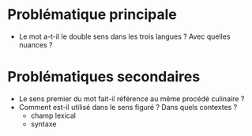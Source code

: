 # Problématique principale
- Le mot a-t-il le double sens dans les trois langues ? Avec quelles nuances ?

# Problématiques secondaires
- Le sens premier du mot fait-il référence au même procédé culinaire ?
- Comment est-il utilisé dans le sens figuré ? Dans quels contextes ?
    - champ lexical
    - syntaxe